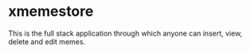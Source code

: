# xmemestore
This is the full stack application through which anyone can insert, view, delete and edit memes.
